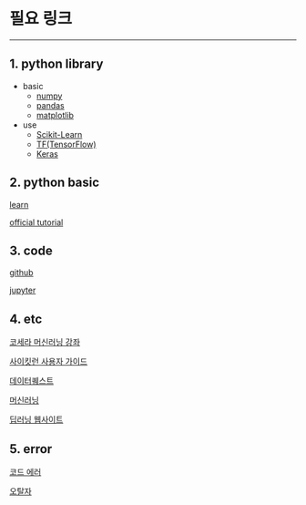 # 필요 링크

---

## 1. python library 

- basic
  - [numpy](http://numpy.org/)
  - [pandas]( http://pandas.pydata.org/)
  - [matplotlib](http://matpIotIib.org/)
- use
  - [Scikit-Learn](http://scikit-learn.org)
  - [TF(TensorFlow)](http://tensorflow.org)
  - [Keras](https://keras.io)



## 2. python basic

[learn](http://learnpython.org/)

[official tutorial](https://docs.python.org/ko/3/tutoriaI/)



## 3. code

[github](https://github.com/rickiepark/handson-mI2)

[jupyter](https://nbviewer.jupyter.org/github/rickiepark/handson-ml2/tree/master)



## 4. etc

[코세라 머신러닝 강좌](https://homI.info/ngcourse)

[사이킷런 사용자 가이드](https://homl.info/skdoc)

[데이터퀘스트](https://www.dataquest.io/)

[머신러닝](https://homl.info/1)

[딥러닝 웹사이트](http://deeplearning.net)



## 5. error

[코드 에러](https://homl.info/issues2)

[오탈자](https://homl.info/errata2)





